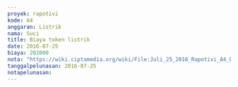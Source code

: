 ```yaml
---
proyek: rapotivi
kode: A4
anggaran: Listrik
nama: Suci
title: Biaya token listrik
date: 2016-07-25
biaya: 202000
nota: "https://wiki.ciptamedia.org/wiki/File:Juli_25_2016_Rapotivi_A4_Biaya_token_listrik.jpg"
tanggalpelunasan: 2016-07-25
notapelunasan:
---
```

